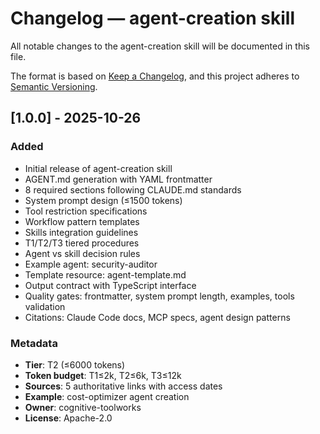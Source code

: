 # Changelog — agent-creation skill

All notable changes to the agent-creation skill will be documented in this file.

The format is based on [Keep a Changelog](https://keepachangelog.com/en/1.0.0/),
and this project adheres to [Semantic Versioning](https://semver.org/spec/v2.0.0.html).

## [1.0.0] - 2025-10-26

### Added
- Initial release of agent-creation skill
- AGENT.md generation with YAML frontmatter
- 8 required sections following CLAUDE.md standards
- System prompt design (≤1500 tokens)
- Tool restriction specifications
- Workflow pattern templates
- Skills integration guidelines
- T1/T2/T3 tiered procedures
- Agent vs skill decision rules
- Example agent: security-auditor
- Template resource: agent-template.md
- Output contract with TypeScript interface
- Quality gates: frontmatter, system prompt length, examples, tools validation
- Citations: Claude Code docs, MCP specs, agent design patterns

### Metadata
- **Tier**: T2 (≤6000 tokens)
- **Token budget**: T1≤2k, T2≤6k, T3≤12k
- **Sources**: 5 authoritative links with access dates
- **Example**: cost-optimizer agent creation
- **Owner**: cognitive-toolworks
- **License**: Apache-2.0
